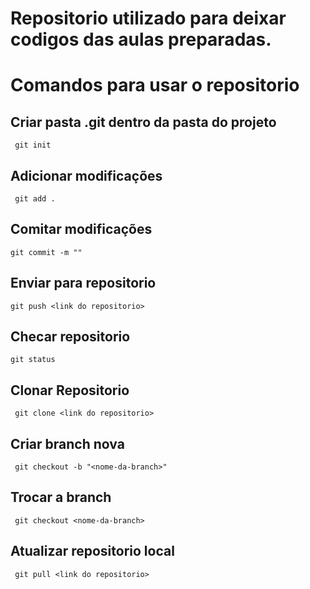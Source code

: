# Repositorio utilizado para deixar codigos das aulas preparadas.

# Comandos para usar o repositorio

## Criar pasta .git dentro da pasta do projeto
``` git init```

## Adicionar modificações 
``` git add .```

## Comitar modificações 
```git commit -m "" ```

## Enviar para repositorio 
```git push <link do repositorio>```

## Checar repositorio 
```git status```

## Clonar Repositorio
``` git clone <link do repositorio>```  

## Criar branch nova
``` git checkout -b "<nome-da-branch>"```

## Trocar a branch 
``` git checkout <nome-da-branch>```

## Atualizar repositorio local
``` git pull <link do repositorio>```


